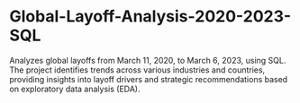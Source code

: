 # Global-Layoff-Analysis-2020-2023-SQL
Analyzes global layoffs from March 11, 2020, to March 6, 2023, using SQL. The project identifies trends across various industries and countries, providing insights into layoff drivers and strategic recommendations based on exploratory data analysis (EDA).
